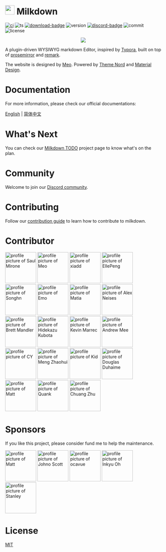 # <img src="https://raw.githubusercontent.com/Saul-Mirone/milkdown/648e593619e870cc7ddc794bb8768cdf06b0b279/gh-pages/public/milkdown-mini.svg" height="30px" /> Milkdown

[![ci][ci-badge]][ci-link]
![ts][ts-badge]
[![download-badge]][download-link]
![version][version-badge]
[![discord-badge]][discord-link]
![commit][commit-badge]
![license][license-badge]

<div align="center">
    <img src="https://raw.githubusercontent.com/Saul-Mirone/milkdown/648e593619e870cc7ddc794bb8768cdf06b0b279/gh-pages/public/milkdown-homepage.svg" />
</div>

A plugin-driven WYSIWYG markdown Editor, inspired by [Typora](https://typora.io/), built on top of [prosemirror](https://prosemirror.net/) and [remark](https://github.com/remarkjs/remark).

The website is designed by [Meo](https://www.meo.cool/). Powered by [Theme Nord](https://www.nordtheme.com/) and [Material Design](https://material.io/design).

# Documentation

For more information, please check our official documentations:

[English](https://milkdown.dev/) | [简体中文](https://milkdown.dev/zh-hans/)

# What's Next

You can check our [Milkdown TODO](https://github.com/users/Saul-Mirone/projects/4/views/5) project page to know what's on the plan.

# Community

Welcome to join our [Discord community][discord-link].

# Contributing

Follow our [contribution guide](https://github.com/Saul-Mirone/milkdown/blob/main/CONTRIBUTING.md) to learn how to contribute to milkdown.

# Contributor

<a title="Saul Mirone" href="https://github.com/Saul-Mirone"><img src="https://avatars.githubusercontent.com/u/10047788?v=4" width="100" alt="profile picture of Saul Mirone"></a>
<a title="Meo" href="https://github.com/Saul-Meo"><img src="https://avatars.githubusercontent.com/u/14139395?v=4" width="100" alt="profile picture of Meo"></a>
<a title="xia" href="https://github.com/xiadd"><img src="https://avatars.githubusercontent.com/u/8351437?v=4" width="100" alt="profile picture of xiadd"></a>
<a title="EllePeng" href="https://github.com/Ele-Peng"><img src="https://avatars.githubusercontent.com/u/18499385?v=4" width="100" alt="profile picture of EllePeng"></a>
<a title="Songhn" href="https://github.com/songhn233"><img src="https://avatars.githubusercontent.com/u/47357585?v=4" width="100" alt="profile picture of Songhn"></a>
<a title="Emo" href="https://github.com/yobome"><img src="https://avatars.githubusercontent.com/u/26548120?v=4" width="100" alt="profile picture of Emo"></a>
<a title="Matia" href="https://github.com/mattcroat"><img src="https://avatars.githubusercontent.com/u/38083522?v=4" width="100" alt="profile picture of Matia"></a>
<a title="Alex Neises" href="https://github.com/AlexNeises"><img src="https://avatars.githubusercontent.com/u/1816254?v=4" width="100" alt="profile picture of Alex Neises"></a>
<a title="Brett Mandler" href="https://github.com/Brettm12345"><img src="https://avatars.githubusercontent.com/u/7571012?v=4" width="100" alt="profile picture of Brett Mandler"></a>
<a title="Hidekazu Kubota" href="https://github.com/sosuisen"><img src="https://avatars.githubusercontent.com/u/13513812?v=4" width="100" alt="profile picture of Hidekazu Kubota"></a>
<a title="Kevin Marrec" href="https://github.com/kevinmarrec"><img src="https://avatars.githubusercontent.com/u/25272043?v=4" width="100" alt="profile picture of Kevin Marrec"></a>
<a title="Andrew Mee" href="https://github.com/andrewmee"><img src="https://avatars.githubusercontent.com/u/24985?v=4" width="100" alt="profile picture of Andrew Mee"></a>
<a title="CY" href="https://github.com/shiyiya"><img src="https://avatars.githubusercontent.com/u/34017352?v=4" width="100" alt="profile picture of CY"></a>
<a title="Meng Zhaohui" href="https://github.com/Ahmong"><img src="https://avatars.githubusercontent.com/u/9511090?v=4" width="100" alt="profile picture of Meng Zhaohui"></a>
<a title="Kid" href="https://github.com/kidonng"><img src="https://avatars.githubusercontent.com/u/44045911?v=4" width="100" alt="profile picture of Kid"></a>
<a title="Douglas Duhaime" href="https://github.com/duhaime"><img src="https://avatars.githubusercontent.com/u/4801116?v=4" width="100" alt="profile picture of Douglas Duhaime"></a>
<a title="Matt" href="https://github.com/tantaman"><img src="https://avatars.githubusercontent.com/u/1009003?v=4" width="100" alt="profile picture of Matt"></a>
<a title="Quank" href="https://github.com/quank123wip"><img src="https://avatars.githubusercontent.com/u/31064092?v=4" width="100" alt="profile picture of Quank"></a>
<a title="Chuang Zhu" href="https://github.com/chuangzhu"><img src="https://avatars.githubusercontent.com/u/31200881?v=4" width="100" alt="profile picture of Chuang Zhu"></a>

# Sponsors

If you like this project, please consider fund me to help the maintenance.

<a title="Matt" href="https://github.com/tantaman"><img src="https://avatars.githubusercontent.com/u/1009003?v=4" width="100" alt="profile picture of Matt"></a>
<a title="Johno Scott" href="https://github.com/johnoscott"><img src="https://avatars.githubusercontent.com/u/291958?v=4" width="100" alt="profile picture of Johno Scott"></a>
<a title="ocavue" href="https://github.com/ocavue"><img src="https://avatars.githubusercontent.com/u/24715727?v=4" width="100" alt="profile picture of ocavue"></a>
<a title="Inkyu Oh" href="https://github.com/gomjellie"><img src="https://avatars.githubusercontent.com/u/13645032?v=4" width="100" alt="profile picture of Inkyu Oh"></a>
<a title="Stanley" href="https://github.com/RickStanley"><img src="https://avatars.githubusercontent.com/u/23178554?v=4" width="100" alt="profile picture of Stanley"></a>

# License

[MIT](/LICENSE)

[ci-badge]: https://github.com/Saul-Mirone/milkdown/actions/workflows/ci.yml/badge.svg
[ci-link]: https://github.com/Saul-Mirone/milkdown/actions/workflows/ci.yml
[ts-badge]: https://badgen.net/badge/-/TypeScript/blue?icon=typescript&label
[download-badge]: https://img.shields.io/npm/dm/@milkdown/core
[download-link]: https://www.npmjs.com/search?q=%40milkdown
[version-badge]: https://img.shields.io/npm/v/@milkdown/core
[commit-badge]: https://img.shields.io/github/commit-activity/m/Saul-Mirone/milkdown
[license-badge]: https://img.shields.io/github/license/Saul-Mirone/milkdown
[discord-badge]: https://img.shields.io/discord/870181036041060352
[discord-link]: https://discord.gg/SdMnrSMyBX
